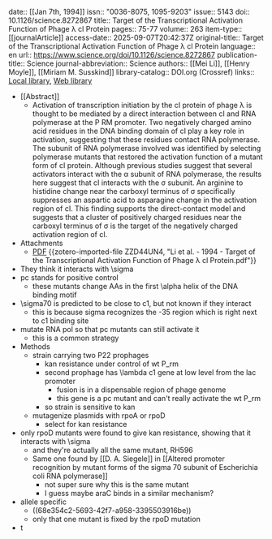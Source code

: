 date:: [[Jan 7th, 1994]]
issn:: "0036-8075, 1095-9203"
issue:: 5143
doi:: 10.1126/science.8272867
title:: Target of the Transcriptional Activation Function of Phage λ cl Protein
pages:: 75-77
volume:: 263
item-type:: [[journalArticle]]
access-date:: 2025-09-07T20:42:37Z
original-title:: Target of the Transcriptional Activation Function of Phage λ cl Protein
language:: en
url:: https://www.science.org/doi/10.1126/science.8272867
publication-title:: Science
journal-abbreviation:: Science
authors:: [[Mei Li]], [[Henry Moyle]], [[Miriam M. Susskind]]
library-catalog:: DOI.org (Crossref)
links:: [Local library](zotero://select/library/items/GS3NEL75), [Web library](https://www.zotero.org/users/6106196/items/GS3NEL75)

- [[Abstract]]
	- Activation of transcription initiation by the cI protein of phage λ is thought to be mediated by a direct interaction between cI and RNA polymerase at the
	                P
	                RM
	                promoter. Two negatively charged amino acid residues in the DNA binding domain of cI play a key role in activation, suggesting that these residues contact RNA polymerase. The subunit of RNA polymerase involved was identified by selecting polymerase mutants that restored the activation function of a mutant form of cI protein. Although previous studies suggest that several activators interact with the α subunit of RNA polymerase, the results here suggest that cI interacts with the σ subunit. An arginine to histidine change near the carboxyl terminus of σ specifically suppresses an aspartic acid to asparagine change in the activation region of cI. This finding supports the direct-contact model and suggests that a cluster of positively charged residues near the carboxyl terminus of σ is the target of the negatively charged activation region of cI.
- Attachments
	- [PDF](zotero://select/library/items/ZZD44UN4) {{zotero-imported-file ZZD44UN4, "Li et al. - 1994 - Target of the Transcriptional Activation Function of Phage λ cl Protein.pdf"}}
- They think it interacts with \sigma
- pc stands for positive control
	- these mutants change AAs in the first \alpha helix of the DNA binding motif
- \sigma70 is predicted to be close to c1, but not known if they interact
	- this is because sigma recognizes the -35 region which is right next to c1 binding site
- mutate RNA pol so that pc mutants can still activate it
	- this is a common strategy
- Methods
	- strain carrying two P22 prophages
		- kan resistance under control of wt P_rm
		- second prophage has \lambda c1 gene at low level from the lac promoter
			- fusion is in a dispensable region of phage genome
			- this gene is a pc mutant and can't really activate the wt P_rm
		- so strain is sensitive to kan
	- mutagenize plasmids with rpoA or rpoD
		- select for kan resistance
- only rpoD mutants were found to give kan resistance, showing that it interacts with \sigma
	- and they're actually all the same mutant, RH596
	- Same one found by [[D. A. Siegele]] in [[Altered promoter recognition by mutant forms of the sigma 70 subunit of Escherichia coli RNA polymerase]]
		- not super sure why this is the same mutant
		- I guess maybe araC binds in a similar mechanism?
- allele specific
	- ((68e354c2-5693-42f7-a958-3395503916be))
	- only that one mutant is fixed by the rpoD mutation
- t